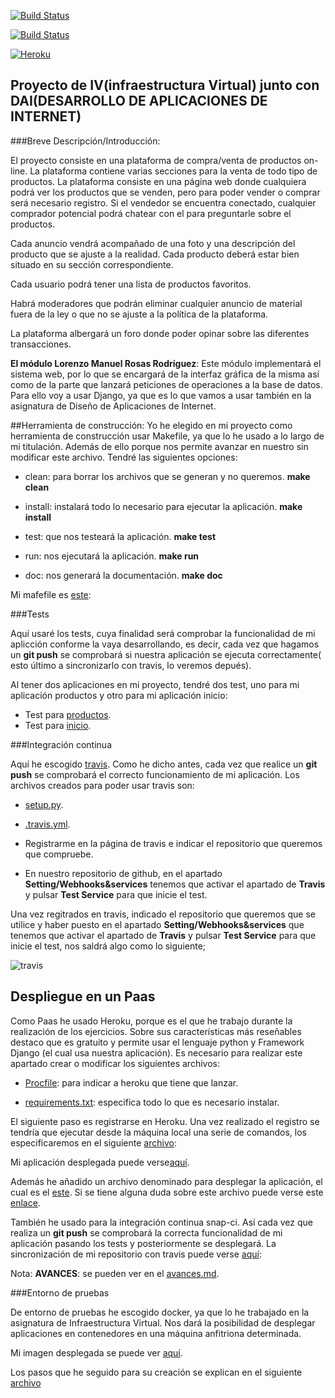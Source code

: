 [![Build Status](https://travis-ci.org/lorenmanu/submodulo-lorenzo.svg?branch=master)](https://travis-ci.org/lorenmanu/submodulo-lorenzo)

[![Build Status](https://snap-ci.com/lorenmanu/submodulo-lorenzo/branch/master/build_image)](https://snap-ci.com/lorenmanu/submodulo-lorenzo/branch/master)

[![Heroku](https://www.herokucdn.com/deploy/button.png)](https://myclient.herokuapp.com/)


## **Proyecto de IV(infraestructura Virtual) junto con DAI(DESARROLLO DE APLICACIONES DE INTERNET)** ##

###Breve Descripción/Introducción:

El proyecto consiste en una plataforma de compra/venta de productos on-line. La plataforma contiene varias secciones para la venta de todo tipo de productos. La plataforma consiste en una página web donde cualquiera podrá ver los productos que se venden, pero para poder vender o comprar será necesario registro. Si el vendedor se encuentra conectado, cualquier comprador potencial podrá chatear con el para preguntarle sobre el productos.

Cada anuncio vendrá acompañado de una foto y una descripción del producto que se ajuste a la realidad. Cada producto deberá estar bien situado en su sección correspondiente.

Cada usuario podrá tener una lista de productos favoritos.

Habrá moderadores que podrán eliminar cualquier anuncio de material fuera de la ley o que no se ajuste a la política de la plataforma.

La plataforma albergará un foro donde poder opinar sobre las diferentes transacciones.

**El módulo  Lorenzo Manuel Rosas Rodríguez**: Este módulo implementará el sistema web, por lo que se encargará de la interfaz gráfica de la misma así como de la parte que lanzará peticiones de operaciones a la base de datos. Para ello voy a usar Django, ya que es lo que vamos a usar también en la asignatura de Diseño de Aplicaciones de Internet.


##Herramienta de construcción:
Yo he elegido en mi proyecto como herramienta de construcción usar Makefile, ya que lo he usado a lo largo de mi titulación. Además de ello porque nos permite avanzar en nuestro sin modificar este archivo. Tendré las siguientes opciones:

- clean: para borrar los archivos que se generan y no queremos. **make clean**

- install: instalará todo lo necesario para ejecutar la aplicación. **make install**

- test: que nos testeará la aplicación. **make test**

- run: nos ejecutará la aplicación. **make run**

- doc: nos generará la documentación. **make doc**

Mi mafefile es [este](Makefile):

###Tests

Aquí usaré  los tests, cuya finalidad será comprobar la funcionalidad de mi aplicción conforme la vaya desarrollando, es decir, cada vez que hagamos un **git push** se comprobará si nuestra aplicación se ejecuta correctamente( esto último a sincronizarlo con travis, lo veremos depués).

Al tener dos aplicaciones en mi proyecto, tendré dos test, uno para mi aplicación productos y otro para mi aplicación inicio:

- Test para [productos](apps/productos/tests.py).
- Test para [inicio](apps/inicio/tests.py).


###Integración continua

Aquí he escogido [travis](https://travis-ci.org/). Como he dicho antes, cada vez que realice un **git push** se comprobará el correcto funcionamiento de mi aplicación. Los archivos creados para poder usar travis son:
- [setup.py](setup.py).
- [.travis.yml](.travis.yml).


- Registrarme en la página de travis e indicar el repositorio que queremos que compruebe.
- En nuestro repositorio de github, en el apartado **Setting/Webhooks&services** tenemos que activar el apartado de **Travis** y  pulsar **Test Service** para que inicie el test.

Una vez regitrados en travis, indicado el repositorio que queremos que se utilice y haber puesto en el apartado **Setting/Webhooks&services** que tenemos que activar el apartado de **Travis** y  pulsar **Test Service** para que inicie el test, nos saldrá algo como lo siguiente;

![travis](https://www.dropbox.com/s/uoyn00dq4dw8vph/img23.png?dl=1)



## Despliegue en un Paas
 Como Paas he usado Heroku, porque es el que he trabajo durante la realización de los ejercicios. Sobre sus características más reseñables destaco que es gratuito y permite usar el lenguaje python y Framework Django (el cual usa nuestra aplicación). Es necesario para realizar este apartado crear o modificar los siguientes archivos:

- [Procfile](Profile): para indicar a heroku que tiene que lanzar.

- [requirements.txt](requirements.txt): especifica todo lo que es necesario instalar.

El siguiente paso es registrarse en Heroku. Una vez realizado el registro se tendría que ejecutar desde la máquina local una serie de comandos, los especificaremos en el siguiente [archivo](heroku.md):


Mi aplicación desplegada puede verse[aquí](https://MiTienda.herokuapp.com/).

Además he añadido un archivo denominado para desplegar la aplicación, el cual es el [este](despliegue.sh).
Si se tiene alguna duda sobre este archivo puede verse este [enlace](https://github.com/iblancasa/BackendSI2-IV/wiki/DespliegueHeroku).

También he usado para la integración continua snap-ci. Así cada vez que realiza un **git push** se comprobará la correcta funcionalidad de mi aplicación pasando los tests y posteriormente se desplegará. La sincronización de mi repositorio con travis puede verse [aquí](snap-ci.md):


Nota: **AVANCES**: se pueden ver en el [avances.md](avances.md).



###Entorno de pruebas

De entorno de pruebas he escogido docker, ya que lo he trabajado en la asignatura de Infraestructura Virtual. Nos dará la posibilidad de desplegar aplicaciones en contenedores en una máquina anfitriona determinada.

Mi imagen desplegada se puede ver [aquí](https://hub.docker.com/r/lorenmanu/submodulo-lorenzo/).

Los pasos que he seguido para su creación se explican en el siguiente [archivo]()






